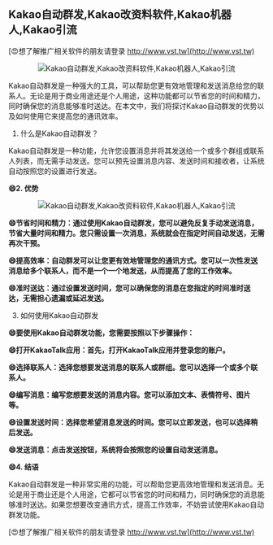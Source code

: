 ## **Kakao自动群发,Kakao改资料软件,Kakao机器人,Kakao引流**

[😍想了解推广相关软件的朋友请登录 http://www.vst.tw](http://www.vst.tw)

 <center><img src="https://vst.tw/MP4/tuiguang/png/0.png" alt="Kakao自动群发,Kakao改资料软件,Kakao机器人,Kakao引流"></center>

Kakao自动群发是一种强大的工具，可以帮助您更有效地管理和发送消息给您的联系人。无论是用于商业用途还是个人用途，这种功能都可以节省您的时间和精力，同时确保您的消息能够准时送达。在本文中，我们将探讨Kakao自动群发的优势以及如何使用它来提高您的通讯效率。

1. 什么是Kakao自动群发？

Kakao自动群发是一种功能，允许您设置消息并将其发送给一个或多个群组或联系人列表，而无需手动发送。您可以预先设置消息内容、发送时间和接收者，让系统自动按照您的设置进行发送。

**😄2. 优势**

 <center><img src="https://vst.tw/MP4/tuiguang/png/5.png" alt="Kakao自动群发,Kakao改资料软件,Kakao机器人,Kakao引流"></center>

**😄节省时间和精力：通过使用Kakao自动群发，您可以避免反复手动发送消息，节省大量时间和精力。您只需设置一次消息，系统就会在指定时间自动发送，无需再次干预。**

**😄提高效率：自动群发可以让您更有效地管理您的通讯方式。您可以一次性发送消息给多个联系人，而不是一个一个地发送，从而提高了您的工作效率。**

**😄准时送达：通过设置发送时间，您可以确保您的消息在您指定的时间准时送达，无需担心遗漏或延迟发送。**

3. 如何使用Kakao自动群发

**😄要使用Kakao自动群发功能，您需要按照以下步骤操作：**

**😄打开KakaoTalk应用：首先，打开KakaoTalk应用并登录您的账户。**

**😄选择联系人：选择您想要发送消息的联系人或群组。您可以选择一个或多个联系人。**

**😄编写消息：编写您想要发送的消息内容。您可以添加文本、表情符号、图片等。**

**😄设置发送时间：选择您希望消息发送的时间。您可以立即发送，也可以选择稍后发送。**

**😄发送消息：点击发送按钮，系统将会按照您的设置自动发送消息。**

**😄4. 结语**

Kakao自动群发是一种非常实用的功能，可以帮助您更高效地管理和发送消息。无论是用于商业还是个人用途，它都可以节省您的时间和精力，同时确保您的消息能够准时送达。如果您想要改变通讯方式，提高工作效率，不妨尝试使用Kakao自动群发功能。

[😍想了解推广相关软件的朋友请登录 http://www.vst.tw](http://www.vst.tw)



